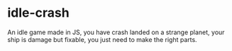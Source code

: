 # idle-crash
An idle game made in JS, you have crash landed on a strange planet, your ship is damage but fixable, you just need to make the right parts.
